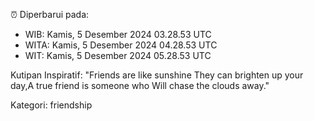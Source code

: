⏰ Diperbarui pada:
- WIB: Kamis, 5 Desember 2024 03.28.53 UTC
- WITA: Kamis, 5 Desember 2024 04.28.53 UTC
- WIT: Kamis, 5 Desember 2024 05.28.53 UTC

Kutipan Inspiratif:
"Friends are like sunshine They can brighten up your day,A true friend is someone who Will chase the clouds away."


Kategori: friendship

